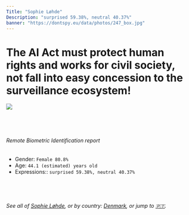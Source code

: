 ```yaml
---
Title: "Sophie Løhde"
Description: "surprised 59.38%, neutral 40.37%"
banner: "https://dontspy.eu/data/photos/247_box.jpg"
---
```


# The AI Act must protect human rights and works for civil society, not fall into easy concession to the surveillance ecosystem!

<link rel="stylesheet" type="text/css" href="/css/blog.css" />

<div class="is-fake" hidden>

_This is a **fake picture**_, we collect these anyway [because the AI Act](why-deepfake) negotiation moves in a way that would create more mess in our lives! for a longer explanation, read [The Dual Threat: How Losing the Biometric Battle Fuels Deepfake Proliferation](/blog/the-dual-threat-how-losing-the-biometric-battle-fuels-deepfake-proliferation/)

</div>

<!-- <img src="https://dontspy.eu/data/photos/54_box.jpg" /> -->
<img src="https://dontspy.eu/data/photos/247_box.jpg" />

## <br>

###### Remote Biometric Identification report

* <span class="label">Gender:</span> `Female 80.8%`
* <span class="label">Age:</span> `44.1 (estimated) years old`
* <span class="label">Expressions::</span> `surprised 59.38%, neutral 40.37%`

## <br>

###### See all of [Sophie Løhde](/policymaker#Sophie%20L%C3%B8hde), or by country: [Denmark](/country#Denmark), or jump to [🇵🇹](/x/89).

## <br>